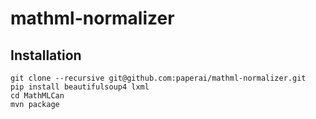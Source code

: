 # mathml-normalizer

## Installation
```
git clone --recursive git@github.com:paperai/mathml-normalizer.git
pip install beautifulsoup4 lxml
cd MathMLCan
mvn package
```
